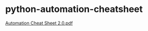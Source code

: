 # python-automation-cheatsheet

[Automation Cheat Sheet 2.0.pdf](https://github.com/mandeepsng/python-automation-cheatsheet/files/10055317/Automation.Cheat.Sheet.2.0.pdf)
